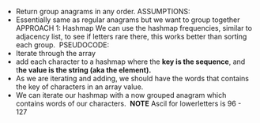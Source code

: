 - Return group anagrams in any order.
ASSUMPTIONS:
- Essentially same as regular anagrams but we want to group together
​
APPROACH 1: Hashmap
We can use the hashmap frequencies, similar to adjacency list, to see if letters rare there,
this works better than sorting each group.
​
PSEUDOCODE:
- Iterate through the array
- add each character to a hashmap where the **key is the sequence**, and t**he value is the string (aka the element).**
- As we are iterating and adding, we should have the words that contains the key of characters in an array value.
- We can iterate our hashmap with a now grouped anagram which contains words of our characters.
​
**NOTE**
Ascil for lowerletters is 96 - 127